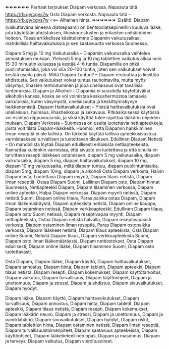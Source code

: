 
⏩⏩⏩⏩⏩⏩
Parhaat tarjoukset Diapam verkossa. Napsauta tätä https://rb.gy/cgvs7w
Osta Diapam verkosta. Napsauta tätä -  https://rb.gy/cgvs7w
<<== Alhainen hinta.
⏩⏩⏩⏩⏩⏩
 Sisältö: Diapam (vaikuttavana aineena diatsepaami) on bentsodiatsepiineihin kuuluva lääke, jota käytetään ahdistuksen, lihaskouristusten ja erilaisten unihäiriöiden hoitoon. Tässä artikkelissa käsittelemme Diapamin vaikutusaikaa, mahdollisia haittavaikutuksia ja sen saatavuutta verkossa Suomessa.

Diapam 5 mg ja 10 mg Vaikutusaika – Diapamin vaikutusaika vaihtelee annostuksen mukaan. Yleisesti 5 mg ja 10 mg tablettien vaikutus alkaa noin 15-30 minuutin kuluessa ja kestää 4–6 tuntia. Diapamilla on pitkä puoliintumisaika, joka voi olla 20–100 tuntia, joten sen vaikutukset voivat kestää useita päiviä.
Miltä Diapam Tuntuu? – Diapam rentouttaa ja lievittää ahdistusta. Sen vaikutukset voivat tuntua rauhoittavilta, mutta myös väsymys, lihasten rentoutuminen ja jopa uneliaisuus ovat tavallisia tuntemuksia.
Diapam ja Alkoholi – Diapamia ei suositella käytettäväksi alkoholin kanssa, koska se voi voimistaa keskushermostoa lamaavia vaikutuksia, kuten väsymystä, uneliaisuutta ja keskittymiskyvyn heikkenemistä.
Diapam Haittavaikutukset – Yleisiä haittavaikutuksia ovat uneliaisuus, huimaus, lihasheikkous ja sekavuus. Pitkäaikaisessa käytössä voi esiintyä riippuvuusriski, ja siksi käyttöä tulee rajoittaa lääkärin ohjeiden mukaan.
Diapam Verkosta – Suomessa on useita luotettavia nettiapteekkeja, joista voit tilata Diapam-lääkkeitä. Huomioi, että Diapamin hankkiminen ilman reseptiä ei ole laillista. On tärkeää käyttää laillisia apteekkisivustoja varmistaaksesi turvallisen ja luotettavan tilauksen.
Edullinen Diapam Netistä – On mahdollista löytää Diapam edullisesti erilaisista nettiapteekeista. Kannattaa kuitenkin varmistaa, että sivusto on luotettava ja että sinulla on tarvittava resepti lääkkeen ostamiseen. 
diapam 5 mg vaikutusaika, diapam vaikutusaika, diapam 5 mg, diapam haittavaikutukset, diapam 10 mg, diapam 10 mg vaikutusaika, miltä diapam tuntuu, diapam puoliintumisaika, diapam 5mg, diapam 10mg, diapam ja alkoholi
Osta Diapam verkosta, Halvin Diapam osta, Luotettava Diapam myynti, Diapam tilaus netistä, Diapam ilman reseptiä, Ostaa Diapam Suomi, Laillinen Diapam osto, Diapam hinnat Suomessa, Nettiapteekki Diapam, Diapam tilaaminen verkossa, Diapam online apteekki, Halpa Diapam verkossa, Diapam myynti netissä, Diapam netistä Suomi, Diapam online tilaus, Paras paikka ostaa Diapam, Diapam ilman lääkemääräystä, Diapam apteekista netistä, Diapam online kauppa, Diapam ostaminen netissä, Diapam verkkoapteekki, Edullinen Diapam tilaus, Diapam osto Suomi netissä, Diapam reseptivapaa myynti, Diapam nettiapteekista, Ostaa Diapam netistä halvalla, Diapam reseptivapaasti verkosta, Diapam ostaminen ilman reseptiä, Paras Diapam ostopaikka verkossa, Diapam lääkkeet netistä, Diapam tilaus apteekista, Osta Diapam online Suomi, Netistä Diapam tilaus, Diapam verkkoapteekista Suomi, Diapam osto ilman lääkemääräystä, Diapam nettiostokset, Osta Diapam edullisesti, Diapam online lääke, Diapam tilaaminen Suomi, Diapam osto luotettavasti,


Osta Diapam,
Diapam lääke,
Diapam käyttö,
Diapam haittavaikutukset,
Diapam annostus,
Diapam hinta,
Diapam tabletit,
Diapam apteekki,
Diapam tilaus netistä,
Diapam resepti,
Diapam kokemukset,
Diapam käyttötarkoitus,
Diapam vaikutus,
Diapam turvallisuus,
Diapam käyttöohjeet,
Diapam ja unettomuus,
Diapam ja stressi,
Diapam ja ahdistus,
Diapam sivuvaikutukset,
Diapam hyödyt.

Diapam lääke,
Diapam käyttö,
Diapam haittavaikutukset,
Diapam turvallisuus,
Diapam annostus,
Diapam hinta,
Diapam tabletit,
Diapam apteekki,
Diapam tilaus netistä,
Diapam resepti,
Diapam kokemukset,
Diapam lääkärin neuvo,
Diapam ja stressi,
Diapam ja unettomuus,
Diapam ja paniikkihäiriö,
Diapam sivuvaikutukset,
Diapam hyödyt,
Diapam riskit,
Diapam tablettien hinta,
Diapam ostaminen netistä,
Diapam ilman reseptiä,
Diapam turvallisuustoimenpiteet,
Diapam saatavuus apteekeissa,
Diapam käyttöohjeet,
Diapam lääketieteellinen opas,
Diapam ja masennus,
Diapam ja terveys,
Diapam vaikutus,
Diapam vieroitusoireet.

